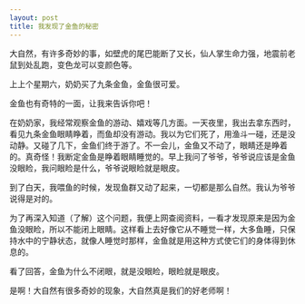 ```yaml
---
layout: post
title: 我发现了金鱼的秘密
---
```



大自然，有许多奇妙的事，如壁虎的尾巴能断了又长，仙人掌生命力强，地震前老鼠到处乱跑，变色龙可以变颜色等。

上上个星期六，奶奶买了九条金鱼，金鱼很可爱。

金鱼也有奇特的一面，让我来告诉你吧！

在奶奶家，我经常观察金鱼的游动、嬉戏等几方面。一天夜里，我出去拿东西时，看见九条金鱼眼睛睁着，而鱼却没有游动。我以为它们死了，用渔斗一碰，还是没动静。又碰了几下，金鱼们终于游了。不一会儿，金鱼又不动了，眼睛还是睁着的。真奇怪！我断定金鱼是睁着眼睛睡觉的。早上我问了爷爷，爷爷说应该是金鱼没眼睑，我问眼睑是什么，爷爷说眼睑就是眼皮。

到了白天，我喂鱼的时候，发现鱼群又动了起来，一切都是那么自然。我认为爷爷说得是对的。

为了再深入知道（了解）这个问题，我便上网查阅资料，一看才发现原来是因为金鱼没眼睑，所以不能闭上眼睛。这样看上去好像它从不睡觉一样，大多鱼睡，只保持水中的宁静状态，就像人睡觉时那样，金鱼就是用这种方式使它们的身体得到休息的。

看了回答，金鱼为什么不闭眼，就是没眼睑，眼睑就是眼皮。

是啊！大自然有很多奇妙的现象，大自然真是我们的好老师啊！
